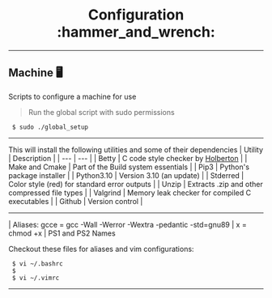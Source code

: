 <h1 align="center"> Configuration :hammer_and_wrench: </h1>

---

## Machine :desktop_computer:
<p>Scripts to configure a machine for use </p>

> Run the global script with sudo permissions

```commandline
 $ sudo ./global_setup
```

---

This will install the following utilities and some of their dependencies
| Utility | Description |
| --- | --- |
| Betty | C code style checker by [Holberton](https://github.com/holbertonschool/Betty) |
| Make and Cmake | Part of the Build system essentials |
| Pip3 | Python's package installer |
| Python3.10 | Version 3.10 (an update) |
| Stderred | Color style (red) for standard error outputs |
| Unzip | Extracts .zip and other compressed file types |
| Valgrind | Memory leak checker for compiled C executables |
| Github | Version control |

---

| Aliases: gcce = gcc -Wall -Werror -Wextra -pedantic -std=gnu89
|	x = chmod +x
|	PS1 and PS2 Names

Checkout these files for aliases and vim configurations:

```commandline
 $ vi ~/.bashrc
 $
 $ vi ~/.vimrc
```

---
